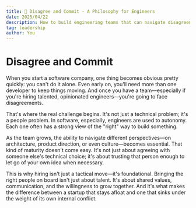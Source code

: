 ```yaml
---
title: 🤝 Disagree and Commit - A Philosophy for Engineers
date: 2025/04/22
description: How to build engineering teams that can navigate disagreement and keep moving forward.
tag: leadership
author: You
---
```


# Disagree and Commit

When you start a software company, one thing becomes obvious pretty quickly: you can't do it alone. Even early on, you'll need more than one developer to keep things moving. And once you have a team—especially if you're hiring talented, opinionated engineers—you're going to face disagreements.

That's where the real challenge begins. It's not just a technical problem; it's a people problem. In software, especially, engineers are used to autonomy. Each one often has a strong view of the "right" way to build something.

As the team grows, the ability to navigate different perspectives—on architecture, product direction, or even culture—becomes essential. That kind of maturity doesn't come easy. It's not just about agreeing with someone else's technical choice; it's about trusting that person enough to let go of your own idea when necessary.

This is why hiring isn't just a tactical move—it's foundational. Bringing the right people on board isn't just about talent. It's about shared values, communication, and the willingness to grow together. And it's what makes the difference between a startup that stays afloat and one that sinks under the weight of its own internal conflict.
